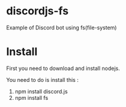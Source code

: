 # discordjs-fs
Example of Discord bot using fs(file-system)

# Install
First you need to download and install nodejs.

You need to do is install this :
1. npm install discord.js
2. npm install fs
